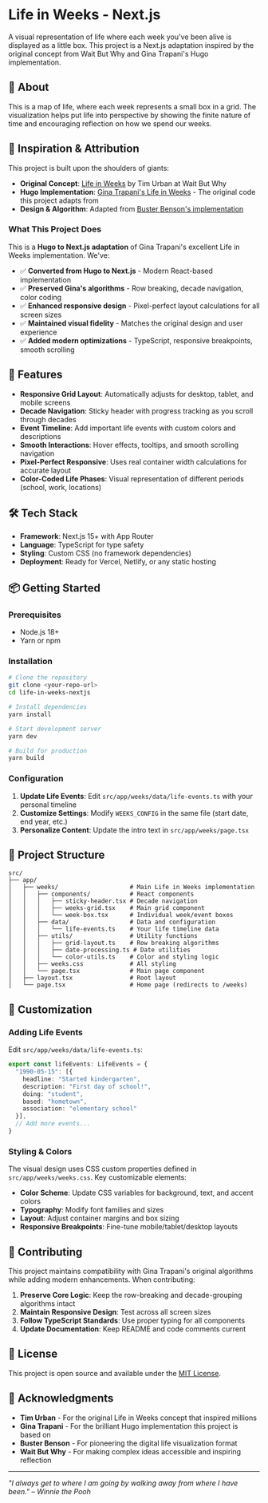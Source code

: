 # Life in Weeks - Next.js

A visual representation of life where each week you've been alive is displayed as a little box. This project is a Next.js adaptation inspired by the original concept from Wait But Why and Gina Trapani's Hugo implementation.

## 🎯 About

This is a map of life, where each week represents a small box in a grid. The visualization helps put life into perspective by showing the finite nature of time and encouraging reflection on how we spend our weeks.

## 🌟 Inspiration & Attribution

This project is built upon the shoulders of giants:

- **Original Concept**: [Life in Weeks](https://waitbutwhy.com/2014/05/life-weeks.html) by Tim Urban at Wait But Why
- **Hugo Implementation**: [Gina Trapani's Life in Weeks](https://github.com/ginatrapani/life-in-weeks) - The original code this project adapts from
- **Design & Algorithm**: Adapted from [Buster Benson's implementation](https://busterbenson.com/life-in-weeks)

### What This Project Does

This is a **Hugo to Next.js adaptation** of Gina Trapani's excellent Life in Weeks implementation. We've:

- ✅ **Converted from Hugo to Next.js** - Modern React-based implementation
- ✅ **Preserved Gina's algorithms** - Row breaking, decade navigation, color coding
- ✅ **Enhanced responsive design** - Pixel-perfect layout calculations for all screen sizes
- ✅ **Maintained visual fidelity** - Matches the original design and user experience
- ✅ **Added modern optimizations** - TypeScript, responsive breakpoints, smooth scrolling

## 🚀 Features

- **Responsive Grid Layout**: Automatically adjusts for desktop, tablet, and mobile screens
- **Decade Navigation**: Sticky header with progress tracking as you scroll through decades
- **Event Timeline**: Add important life events with custom colors and descriptions
- **Smooth Interactions**: Hover effects, tooltips, and smooth scrolling navigation
- **Pixel-Perfect Responsive**: Uses real container width calculations for accurate layout
- **Color-Coded Life Phases**: Visual representation of different periods (school, work, locations)

## 🛠️ Tech Stack

- **Framework**: Next.js 15+ with App Router
- **Language**: TypeScript for type safety
- **Styling**: Custom CSS (no framework dependencies)
- **Deployment**: Ready for Vercel, Netlify, or any static hosting

## 📦 Getting Started

### Prerequisites

- Node.js 18+ 
- Yarn or npm

### Installation

```bash
# Clone the repository
git clone <your-repo-url>
cd life-in-weeks-nextjs

# Install dependencies
yarn install

# Start development server
yarn dev

# Build for production
yarn build
```

### Configuration

1. **Update Life Events**: Edit `src/app/weeks/data/life-events.ts` with your personal timeline
2. **Customize Settings**: Modify `WEEKS_CONFIG` in the same file (start date, end year, etc.)
3. **Personalize Content**: Update the intro text in `src/app/weeks/page.tsx`

## 📁 Project Structure

```
src/
├── app/
│   ├── weeks/                    # Main Life in Weeks implementation
│   │   ├── components/           # React components
│   │   │   ├── sticky-header.tsx # Decade navigation
│   │   │   ├── weeks-grid.tsx    # Main grid component
│   │   │   └── week-box.tsx      # Individual week/event boxes
│   │   ├── data/                 # Data and configuration
│   │   │   └── life-events.ts    # Your life timeline data
│   │   ├── utils/                # Utility functions
│   │   │   ├── grid-layout.ts    # Row breaking algorithms
│   │   │   ├── date-processing.ts # Date utilities
│   │   │   └── color-utils.ts    # Color and styling logic
│   │   ├── weeks.css             # All styling
│   │   └── page.tsx              # Main page component
│   ├── layout.tsx                # Root layout
│   └── page.tsx                  # Home page (redirects to /weeks)
```

## 🎨 Customization

### Adding Life Events

Edit `src/app/weeks/data/life-events.ts`:

```typescript
export const lifeEvents: LifeEvents = {
  "1990-05-15": [{
    headline: "Started kindergarten",
    description: "First day of school!",
    doing: "student",
    based: "hometown",
    association: "elementary school"
  }],
  // Add more events...
}
```

### Styling & Colors

The visual design uses CSS custom properties defined in `src/app/weeks/weeks.css`. Key customizable elements:

- **Color Scheme**: Update CSS variables for background, text, and accent colors
- **Typography**: Modify font families and sizes
- **Layout**: Adjust container margins and box sizing
- **Responsive Breakpoints**: Fine-tune mobile/tablet/desktop layouts

## 🤝 Contributing

This project maintains compatibility with Gina Trapani's original algorithms while adding modern enhancements. When contributing:

1. **Preserve Core Logic**: Keep the row-breaking and decade-grouping algorithms intact
2. **Maintain Responsive Design**: Test across all screen sizes
3. **Follow TypeScript Standards**: Use proper typing for all components
4. **Update Documentation**: Keep README and code comments current

## 📄 License

This project is open source and available under the [MIT License](LICENSE).

## 🙏 Acknowledgments

- **Tim Urban** - For the original Life in Weeks concept that inspired millions
- **Gina Trapani** - For the brilliant Hugo implementation this project is based on
- **Buster Benson** - For pioneering the digital life visualization format
- **Wait But Why** - For making complex ideas accessible and inspiring reflection

---

*"I always get to where I am going by walking away from where I have been." – Winnie the Pooh*
